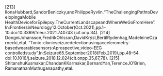 [213] IlonaHubbard,SandorBeniczky,andPhilippeRyvlin.“TheChallengingPathtoDevelopingaMobile
HealthDeviceforEpilepsy:TheCurrentLandscapeandWhereWeGoFromHere”.
In:FrontiersinNeurology12.October(Oct.2021),pp.1–10.doi:10.3389/fneur.2021.740743
(cit.onp.34).
[214] DongniJohansson,FredrikOhlsson,DavidKrýsl,BertilRydenhag,MadeleineCzarnecki,etal.
“Tonic-clonicseizuredetectionusingaccelerometry-basedwearablesensors:Aprospective,video-EEG
controlledstudy”.In:Seizure65.September2018(Feb.2019),pp.48–54.
doi:10.1016/j.seizure.2018.12.024(cit.onpp.35,67,78).
[215] ShitanshuKusmakar,ChandanKKarmakar,BernardYan,TerenceJO’Brien,
RamanathanMuthuganapathy,etal.
